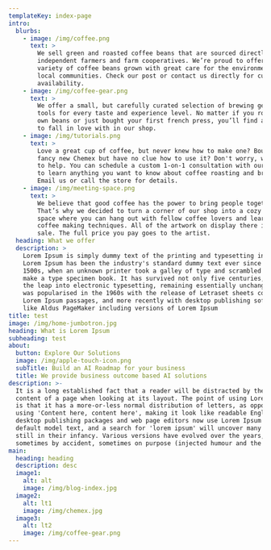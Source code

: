 ```yaml
---
templateKey: index-page
intro:
  blurbs:
    - image: /img/coffee.png
      text: >
        We sell green and roasted coffee beans that are sourced directly from
        independent farmers and farm cooperatives. We’re proud to offer a
        variety of coffee beans grown with great care for the environment and
        local communities. Check our post or contact us directly for current
        availability.
    - image: /img/coffee-gear.png
      text: >
        We offer a small, but carefully curated selection of brewing gear and
        tools for every taste and experience level. No matter if you roast your
        own beans or just bought your first french press, you’ll find a gadget
        to fall in love with in our shop.
    - image: /img/tutorials.png
      text: >
        Love a great cup of coffee, but never knew how to make one? Bought a
        fancy new Chemex but have no clue how to use it? Don't worry, we’re here
        to help. You can schedule a custom 1-on-1 consultation with our baristas
        to learn anything you want to know about coffee roasting and brewing.
        Email us or call the store for details.
    - image: /img/meeting-space.png
      text: >
        We believe that good coffee has the power to bring people together.
        That’s why we decided to turn a corner of our shop into a cozy meeting
        space where you can hang out with fellow coffee lovers and learn about
        coffee making techniques. All of the artwork on display there is for
        sale. The full price you pay goes to the artist.
  heading: What we offer
  description: >
    Lorem Ipsum is simply dummy text of the printing and typesetting industry.
    Lorem Ipsum has been the industry's standard dummy text ever since the
    1500s, when an unknown printer took a galley of type and scrambled it to
    make a type specimen book. It has survived not only five centuries, but also
    the leap into electronic typesetting, remaining essentially unchanged. It
    was popularised in the 1960s with the release of Letraset sheets containing
    Lorem Ipsum passages, and more recently with desktop publishing software
    like Aldus PageMaker including versions of Lorem Ipsum
title: test
image: /img/home-jumbotron.jpg
heading: What is Lorem Ipsum
subheading: test
about:
  button: Explore Our Solutions
  image: /img/apple-touch-icon.png
  subTitle: Build an AI Roadmap for your business
  title: We provide business outcome based AI solutions
description: >-
  It is a long established fact that a reader will be distracted by the readable
  content of a page when looking at its layout. The point of using Lorem Ipsum
  is that it has a more-or-less normal distribution of letters, as opposed to
  using 'Content here, content here', making it look like readable English. Many
  desktop publishing packages and web page editors now use Lorem Ipsum as their
  default model text, and a search for 'lorem ipsum' will uncover many web sites
  still in their infancy. Various versions have evolved over the years,
  sometimes by accident, sometimes on purpose (injected humour and the like).
main:
  heading: heading
  description: desc
  image1:
    alt: alt
    image: /img/blog-index.jpg
  image2:
    alt: lt1
    image: /img/chemex.jpg
  image3:
    alt: lt2
    image: /img/coffee-gear.png
---
```


